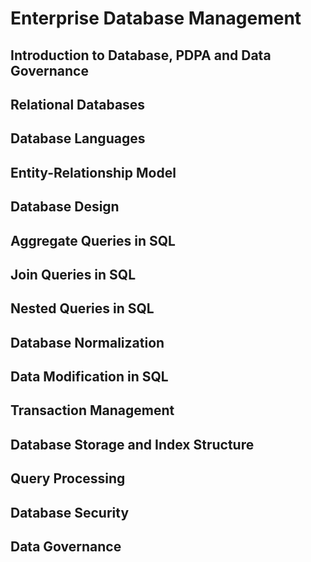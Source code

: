 # Enterprise Database Management

## Introduction to Database, PDPA and Data Governance

## Relational Databases

## Database Languages

## Entity-Relationship Model

## Database Design

## Aggregate Queries in SQL

## Join Queries in SQL

## Nested Queries in SQL

## Database Normalization

## Data Modification in SQL

## Transaction Management

## Database Storage and Index Structure

## Query Processing

## Database Security

## Data Governance